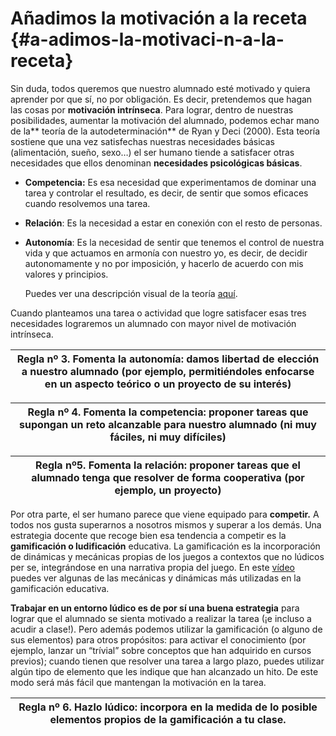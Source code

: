 # Añadimos la motivación a la receta {#a-adimos-la-motivaci-n-a-la-receta}

Sin duda, todos queremos que nuestro alumnado esté motivado y quiera aprender por que sí, no por obligación. Es decir, pretendemos que hagan las cosas por **motivación intrínseca**. Para lograr, dentro de nuestras posibilidades, aumentar la motivación del alumnado, podemos echar mano de la** teoría de la autodeterminación** de Ryan y Deci \(2000\). Esta teoría sostiene que una vez satisfechas nuestras necesidades básicas \(alimentación, sueño, sexo…\) el ser humano tiende a satisfacer otras necesidades que ellos denominan **necesidades psicológicas básicas**.

* **Competencia:** Es esa necesidad que experimentamos de dominar una tarea y controlar el resultado, es decir, de sentir que somos eficaces cuando resolvemos una tarea.
* **Relación**:  Es la necesidad a estar en conexión con el resto de personas.
* **Autonomía**: Es la necesidad de sentir que tenemos el control de nuestra vida y que actuamos en armonía con nuestro yo, es decir, de decidir autonomamente y no por imposición, y hacerlo de acuerdo con mis valores y principios.

  Puedes ver una descripción visual de la teoría [aquí](https://www.google.com/url?q=https://www.youtube.com/watch?v%3D3sRBBNkSXpY&sa=D&ust=1572945444150000).

Cuando planteamos una tarea o actividad que logre satisfacer esas tres necesidades lograremos un alumnado con mayor nivel de motivación intrínseca.

| Regla nº 3. Fomenta la autonomía: damos libertad de elección a nuestro alumnado \(por ejemplo, permitiéndoles enfocarse en un aspecto teórico o un proyecto de su interés\) |
| --- |


| Regla nº 4. Fomenta la competencia: proponer tareas que supongan un reto alcanzable para nuestro alumnado \(ni muy fáciles, ni muy difíciles\) |
| --- |


| Regla nº5. Fomenta la relación: proponer tareas que el alumnado tenga que resolver de forma cooperativa \(por ejemplo, un proyecto\) |
| --- |


Por otra parte, el ser humano parece que viene equipado para **competir.** A todos nos gusta superarnos a nosotros mismos y superar a los demás. Una estrategia docente que recoge bien esa tendencia a competir es la **gamificación o ludificación** educativa. La gamificación es la incorporación de dinámicas y mecánicas propias de los juegos a contextos que no lúdicos per se, integrándose en una narrativa propia del juego. En este [vídeo](https://www.google.com/url?q=https://www.youtube.com/watch?v%3DBqGj_XyKE_g&sa=D&ust=1572945444154000) puedes ver algunas de las mecánicas y dinámicas más utilizadas en la gamificación educativa.

**Trabajar en un entorno lúdico es de por sí una buena estrategia** para lograr que el alumnado se sienta motivado a realizar la tarea \(¡e incluso a acudir a clase!\). Pero además podemos utilizar la gamificación \(o alguno de sus elementos\) para otros propósitos: para activar el conocimiento \(por ejemplo, lanzar un “trívial” sobre conceptos que han adquirido en cursos previos\); cuando tienen que resolver una tarea a largo plazo, puedes utilizar algún tipo de elemento que les indique que han alcanzado un hito. De este modo será más fácil que mantengan la motivación en la tarea.

| Regla nº 6. Hazlo lúdico: incorpora en la medida de lo posible elementos propios de la gamificación a tu clase. |
| --- |





